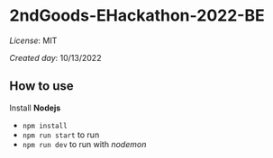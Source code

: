 # 2ndGoods-EHackathon-2022-BE

_License_: MIT

_Created day_: 10/13/2022

## How to use
Install __Nodejs__

  * ```npm install```
  * ```npm run start``` to run
  * ```npm run dev``` to run with _nodemon_